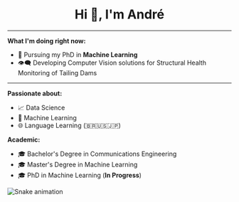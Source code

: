 <h1 align="center">Hi 👋, I'm André</h1>

***
**What I'm doing right now:**
- 🔭 Pursuing my PhD in **Machine Learning**
- 👁‍🗨 Developing Computer Vision solutions for Structural Health Monitoring of Tailing Dams

***
**Passionate about:**
- 📈 Data Science
- 🤖 Machine Learning
- 🌐 Language Learning (🇧🇷🇺🇸🇯🇵)

**Academic:**
- 🎓 Bachelor's Degree in Communications Engineering
- 🎓 Master's Degree in Machine Learning
- 🎓 PhD in Machine Learning (**In Progress**)

![Snake animation](https://github.com/andrematte/andrematte/blob/output/github-contribution-grid-snake.svg)
